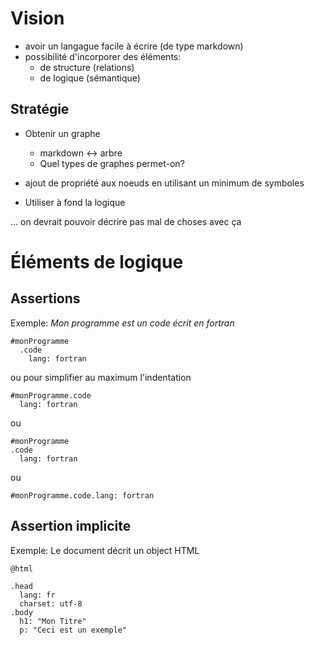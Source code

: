 # Vision

  - avoir un langague facile à écrire (de type markdown)
  - possibilité d'incorporer des éléments:
    - de structure (relations)
    - de logique (sémantique)

## Stratégie

  - Obtenir un graphe
    - markdown <-> arbre
    - Quel types de graphes permet-on?

  - ajout de propriété aux noeuds en utilisant un minimum de symboles
  - Utiliser à fond la logique

... on devrait pouvoir décrire pas mal de choses avec ça

# Éléments de logique

## Assertions

Exemple: *Mon programme est un code écrit en fortran*

```
#monProgramme
  .code
    lang: fortran
```

ou pour simplifier au maximum l'indentation

```
#monProgramme.code
  lang: fortran
```

ou

```
#monProgramme
.code
  lang: fortran
```

ou

```
#monProgramme.code.lang: fortran
```

## Assertion implicite

Exemple: Le document décrit un object HTML

```
@html

.head
  lang: fr
  charset: utf-8
.body
  h1: "Mon Titre"
  p: "Ceci est un exemple"
```
